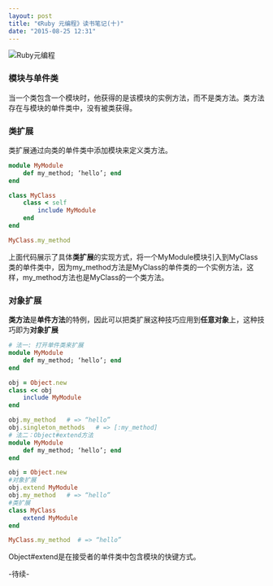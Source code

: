 ```yaml
---
layout: post
title: "《Ruby 元编程》读书笔记(十)"
date: "2015-08-25 12:31"
---
```


![Ruby元编程]({{site.IMG_PATH}}/metaprogramming-1.jpg)

### 模块与单件类

当一个类包含一个模块时，他获得的是该模块的实例方法，而不是类方法。类方法存在与模块的单件类中，没有被类获得。

### 类扩展

类扩展通过向类的单件类中添加模块来定义类方法。

```ruby
module MyModule
    def my_method; ‘hello’; end
end

class MyClass
    class < self
        include MyModule
    end
end

MyClass.my_method
```

上面代码展示了具体**类扩展**的实现方式，将一个MyModule模块引入到MyClass类的单件类中，因为my_method方法是MyClass的单件类的一个实例方法，这样，my_method方法也是MyClass的一个类方法。

### 对象扩展

**类方法**是**单件方法**的特例，因此可以把类扩展这种技巧应用到**任意对象**上，这种技巧即为**对象扩展**

```ruby
# 法一: 打开单件类来扩展
module MyModule
    def my_method; ‘hello’; end
end

obj = Object.new
class << obj
    include MyModule
end

obj.my_method   # => “hello”
obj.singleton_methods   # => [:my_method]
# 法二：Object#extend方法
module MyModule
    def my_method; ‘hello’; end
end

obj = Object.new
#对象扩展
obj.extend MyModule
obj.my_method   # => “hello”  
#类扩展
class MyClass
    extend MyModule
end

MyClass.my_method  # => “hello”
```

Object#extend是在接受者的单件类中包含模块的快键方式。

-待续-

